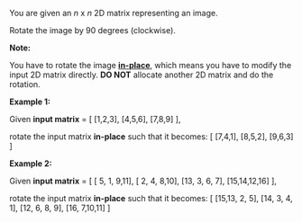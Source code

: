 
You are given an  _n_  x  _n_  2D matrix representing an image.

Rotate the image by 90 degrees (clockwise).

**Note:**

You have to rotate the image  [**in-place**](https://en.wikipedia.org/wiki/In-place_algorithm), which means you have to modify the input 2D matrix directly.  **DO NOT**  allocate another 2D matrix and do the rotation.

**Example 1:**

Given **input matrix** = 
[
  [1,2,3],
  [4,5,6],
  [7,8,9]
],

rotate the input matrix **in-place** such that it becomes:
[
  [7,4,1],
  [8,5,2],
  [9,6,3]
]

**Example 2:**

Given **input matrix** =
[
  [ 5, 1, 9,11],
  [ 2, 4, 8,10],
  [13, 3, 6, 7],
  [15,14,12,16]
], 

rotate the input matrix **in-place** such that it becomes:
[
  [15,13, 2, 5],
  [14, 3, 4, 1],
  [12, 6, 8, 9],
  [16, 7,10,11]
]